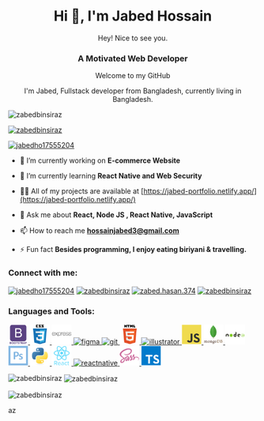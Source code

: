 <h1 align="center">Hi 👋, I'm Jabed Hossain</h1>
<p align="center"> Hey! Nice to see you.</p>
<h3 align="center">A Motivated Web Developer</h3>
<p align="center">Welcome to my GitHub </p>
<p align="center">I'm Jabed, Fullstack developer from  Bangladesh, currently living in  Bangladesh.</p>
<p align="left"> <img src="https://komarev.com/ghpvc/?username=zabedbinsiraz&label=Profile%20views&color=0e75b6&style=flat" alt="zabedbinsiraz" /> </p>

<p align="left"> <a href="https://github.com/ryo-ma/github-profile-trophy"><img src="https://github-profile-trophy.vercel.app/?username=zabedbinsiraz" alt="zabedbinsiraz" /></a> </p>

<p align="left"> <a href="https://twitter.com/jabedho17555204" target="blank"><img src="https://img.shields.io/twitter/follow/jabedho17555204?logo=twitter&style=for-the-badge" alt="jabedho17555204" /></a> </p>

- 🔭 I’m currently working on **E-commerce Website**

- 🌱 I’m currently learning **React Native and Web Security**

- 👨‍💻 All of my projects are available at [https://jabed-portfolio.netlify.app/](https://jabed-portfolio.netlify.app/)

- 💬 Ask me about **React, Node JS , React Native, JavaScript**

- 📫 How to reach me **hossainjabed3@gmail.com**

- ⚡ Fun fact **Besides programming, I enjoy eating biriyani & travelling.**

<h3 align="left">Connect with me:</h3>
<p align="left">
<a href="https://twitter.com/jabedho17555204" target="blank"><img align="center" src="https://raw.githubusercontent.com/rahuldkjain/github-profile-readme-generator/master/src/images/icons/Social/twitter.svg" alt="jabedho17555204" height="30" width="40" /></a>
<a href="https://linkedin.com/in/zabedbinsiraz" target="blank"><img align="center" src="https://raw.githubusercontent.com/rahuldkjain/github-profile-readme-generator/master/src/images/icons/Social/linked-in-alt.svg" alt="zabedbinsiraz" height="30" width="40" /></a>
<a href="https://fb.com/zabed.hasan.374" target="blank"><img align="center" src="https://raw.githubusercontent.com/rahuldkjain/github-profile-readme-generator/master/src/images/icons/Social/facebook.svg" alt="zabed.hasan.374" height="30" width="40" /></a>
<a href="https://instagram.com/zabedbinsiraz" target="blank"><img align="center" src="https://raw.githubusercontent.com/rahuldkjain/github-profile-readme-generator/master/src/images/icons/Social/instagram.svg" alt="zabedbinsiraz" height="30" width="40" /></a>
</p>

<h3 align="left">Languages and Tools:</h3>
<p align="left"> <a href="https://getbootstrap.com" target="_blank"> <img src="https://raw.githubusercontent.com/devicons/devicon/master/icons/bootstrap/bootstrap-plain-wordmark.svg" alt="bootstrap" width="40" height="40"/> </a> <a href="https://www.w3schools.com/css/" target="_blank"> <img src="https://raw.githubusercontent.com/devicons/devicon/master/icons/css3/css3-original-wordmark.svg" alt="css3" width="40" height="40"/> </a> <a href="https://expressjs.com" target="_blank"> <img src="https://raw.githubusercontent.com/devicons/devicon/master/icons/express/express-original-wordmark.svg" alt="express" width="40" height="40"/> </a> <a href="https://www.figma.com/" target="_blank"> <img src="https://www.vectorlogo.zone/logos/figma/figma-icon.svg" alt="figma" width="40" height="40"/> </a> <a href="https://git-scm.com/" target="_blank"> <img src="https://www.vectorlogo.zone/logos/git-scm/git-scm-icon.svg" alt="git" width="40" height="40"/> </a> <a href="https://www.w3.org/html/" target="_blank"> <img src="https://raw.githubusercontent.com/devicons/devicon/master/icons/html5/html5-original-wordmark.svg" alt="html5" width="40" height="40"/> </a> <a href="https://www.adobe.com/in/products/illustrator.html" target="_blank"> <img src="https://www.vectorlogo.zone/logos/adobe_illustrator/adobe_illustrator-icon.svg" alt="illustrator" width="40" height="40"/> </a> <a href="https://developer.mozilla.org/en-US/docs/Web/JavaScript" target="_blank"> <img src="https://raw.githubusercontent.com/devicons/devicon/master/icons/javascript/javascript-original.svg" alt="javascript" width="40" height="40"/> </a> <a href="https://www.mongodb.com/" target="_blank"> <img src="https://raw.githubusercontent.com/devicons/devicon/master/icons/mongodb/mongodb-original-wordmark.svg" alt="mongodb" width="40" height="40"/> </a> <a href="https://nodejs.org" target="_blank"> <img src="https://raw.githubusercontent.com/devicons/devicon/master/icons/nodejs/nodejs-original-wordmark.svg" alt="nodejs" width="40" height="40"/> </a> <a href="https://www.photoshop.com/en" target="_blank"> <img src="https://raw.githubusercontent.com/devicons/devicon/master/icons/photoshop/photoshop-line.svg" alt="photoshop" width="40" height="40"/> </a> <a href="https://www.python.org" target="_blank"> <img src="https://raw.githubusercontent.com/devicons/devicon/master/icons/python/python-original.svg" alt="python" width="40" height="40"/> </a> <a href="https://reactjs.org/" target="_blank"> <img src="https://raw.githubusercontent.com/devicons/devicon/master/icons/react/react-original-wordmark.svg" alt="react" width="40" height="40"/> </a> <a href="https://reactnative.dev/" target="_blank"> <img src="https://reactnative.dev/img/header_logo.svg" alt="reactnative" width="40" height="40"/> </a> <a href="https://sass-lang.com" target="_blank"> <img src="https://raw.githubusercontent.com/devicons/devicon/master/icons/sass/sass-original.svg" alt="sass" width="40" height="40"/> </a> <a href="https://www.typescriptlang.org/" target="_blank"> <img src="https://raw.githubusercontent.com/devicons/devicon/master/icons/typescript/typescript-original.svg" alt="typescript" width="40" height="40"/> </a> </p>

<p><img align="left" src="https://github-readme-stats.vercel.app/api/top-langs?username=zabedbinsiraz&show_icons=true&locale=en&layout=compact" alt="zabedbinsiraz" /></p>

<p>&nbsp;<img align="center" src="https://github-readme-stats.vercel.app/api?username=zabedbinsiraz&show_icons=true&locale=en" alt="zabedbinsiraz" /></p>

<p><img align="center" src="https://github-readme-streak-stats.herokuapp.com/?user=zabedbinsiraz&" alt="zabedbinsiraz" /></p>
az
